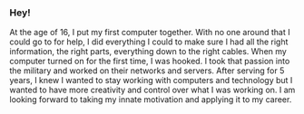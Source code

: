 ### Hey!

At the age of 16, I put my first computer together. With no one around that I could go to for help, I did everything I could to make sure I had all the right information, the right parts, everything down to the right cables. When my computer turned on for the first time, I was hooked. I took that passion into the military and worked on their networks and servers. After serving for 5 years, I knew I wanted to stay working with computers and technology but I wanted to have more creativity and control over what I was working on. I am looking forward to taking my innate motivation and applying it to my career.
